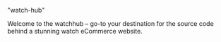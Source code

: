 "watch-hub" 


Welcome to the watchhub – go-to  your destination for the source code behind a stunning watch eCommerce website.

